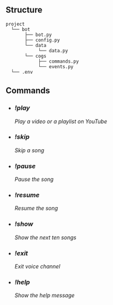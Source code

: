 ## Structure
```
project
  └── bot
       ├── bot.py
       ├── config.py
       └── data
            └── data.py
       └── cogs
            ├── commands.py
            └── events.py
  └── .env
```

## Commands
- ### ***!play***<br>
     *Play a video or a playlist on YouTube*

- ### ***!skip***<br>
     *Skip a song*

- ### ***!pause***<br>
     *Pause the song*

- ### ***!resume***<br>
     *Resume the song*

- ### ***!show***<br>
     *Show the next ten songs*

- ### ***!exit***<br>
     *Exit voice channel*

- ### ***!help***<br>
     *Show the help message*
